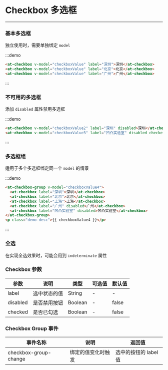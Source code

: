 
# Checkbox 多选框

----

### 基本多选框

独立使用时，需要单独绑定 `model`

:::demo
```html
<at-checkbox v-model="checkboxValue" label="深圳">深圳</at-checkbox>
<at-checkbox v-model="checkboxValue" label="北京">北京</at-checkbox>
<at-checkbox v-model="checkboxValue" label="广州">广州</at-checkbox>
```
:::

### 不可用的多选框

添加 `disabled` 属性禁用多选框

:::demo
```html
<at-checkbox v-model="checkboxValue2" label="深圳" disabled>深圳</at-checkbox>
<at-checkbox v-model="checkboxValue3" label="凹凸实验室" disabled checked>凹凸实验室</at-checkbox>
```
:::

### 多选框组

适用于多个多选框绑定同一个 `model` 的情景

:::demo
```html
<at-checkbox-group v-model="checkboxValue4">
  <at-checkbox label="深圳">深圳</at-checkbox>
  <at-checkbox label="北京">北京</at-checkbox>
  <at-checkbox label="上海">上海</at-checkbox>
  <at-checkbox label="广州" disabled>广州</at-checkbox>
  <at-checkbox label="凹凸实验室" disabled>凹凸实验室</at-checkbox>
</at-checkbox-group>
<p class="demo-desc">{{ checkboxValue4 }}</p>
```
:::

### 全选

在实现全选效果时，可能会用到 `indeterminate` 属性

### Checkbox 参数

| 参数      | 说明          | 类型      | 可选值                           | 默认值  |
|---------- |-------------- |---------- |--------------------------------  |-------- |
| label | 选中状态的值 | String | - | - |
| disabled | 是否禁用按钮 | Boolean | - | false |
| checked | 是否已勾选 | Boolean | - | false |

### Checkbox Group 事件

| 事件名称      | 说明          | 返回值  |
|---------- |-------------- |---------- |
| checkbox-group-change | 绑定的值变化时触发 | 选中的按钮的 label 值 |

<script>
export default {
  data() {
    return {
      checkboxValue: ['深圳'],
      checkboxValue2: [],
      checkboxValue3: ['深圳'],
      checkboxValue4: ['深圳', '凹凸实验室']
    }
  }
}
</script>

